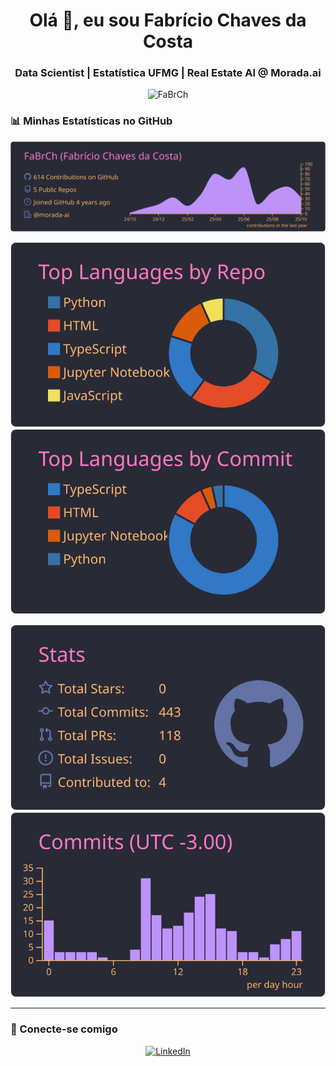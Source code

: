 <h1 align="center">Olá 👋, eu sou Fabrício Chaves da Costa</h1>
<h3 align="center">Data Scientist | Estatística UFMG | Real Estate AI @ Morada.ai</h3>

<p align="center">
  <img src="https://komarev.com/ghpvc/?username=FaBrCh&label=Profile%20views&color=0e75b6&style=flat" alt="FaBrCh" />
</p>

### 📊 Minhas Estatísticas no GitHub

<p align="center">
  <img src="https://raw.githubusercontent.com/FaBrCh/FaBrCh/main/profile-summary-card-output/dracula/0-profile-details.svg" alt="Profile Details"/>
</p>

<p align="center">
  <img src="https://raw.githubusercontent.com/FaBrCh/FaBrCh/main/profile-summary-card-output/dracula/1-repos-per-language.svg" alt="Top Languages by Repo"/>
  <img src="https://raw.githubusercontent.com/FaBrCh/FaBrCh/main/profile-summary-card-output/dracula/2-most-commit-language.svg" alt="Top Languages by Commits"/>
</p>

<p align="center">
  <img src="https://raw.githubusercontent.com/FaBrCh/FaBrCh/main/profile-summary-card-output/dracula/3-stats.svg" alt="GitHub Stats"/>
  <img src="https://raw.githubusercontent.com/FaBrCh/FaBrCh/main/profile-summary-card-output/dracula/4-productive-time.svg" alt="Productive Time"/>
</p>

---

### 🔗 Conecte-se comigo

<p align="center">
  <a href="https://br.linkedin.com/in/fabricio-chaves-da-costa" target="_blank">
    <img src="https://img.shields.io/badge/LinkedIn-0077B5?style=for-the-badge&logo=linkedin&logoColor=white" alt="LinkedIn">
  </a>
</p> 
